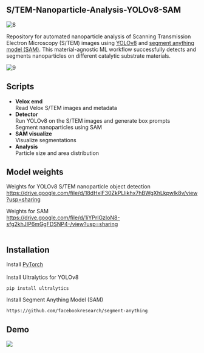## S/TEM-Nanoparticle-Analysis-YOLOv8-SAM


![8](https://github.com/ArdaGen/STEM-Nanoparticle-Analysis-YOLOv8-SAM/blob/main/images/g31454.svg)


Repository for automated nanoparticle analysis of Scanning Transmission Electron Microscopy (S/TEM) images using [YOLOv8](https://github.com/ultralytics/ultralytics) and [segment anything model (SAM)](https://github.com/facebookresearch/segment-anything).
This material-agnostic ML workflow successfully detects and segments nanoparticles on different catalytic substrate materials.

![9](https://github.com/ArdaGen/STEM-Nanoparticle-Analysis-YOLOv8-SAM/blob/main/images/Page%205.jpg)
## Scripts
* **Velox emd** <br>
  Read Velox S/TEM images and metadata
* **Detector** <br>
  Run YOLOv8 on the S/TEM images and generate box prompts <br>
  Segment nanoparticles using SAM
* **SAM visualize** <br>
  Visualize segmentations
* **Analysis** <br>
  Particle size and area distribution


## Model weights
Weights for YOLOv8 S/TEM nanoparticle object detection <br>
https://drive.google.com/file/d/18dHxlF30ZkPLlikhx7hBWgXhLkpwIk8v/view?usp=sharing

Weights for SAM <br>
https://drive.google.com/file/d/1iYPrlGzIoN8-sfg2khJIP6mGgFDSNP4-/view?usp=sharing 
<br>
<br>
## Installation
Install [PyTorch](https://pytorch.org/get-started/locally/)
<br>
<br>
Install Ultralytics for YOLOv8
```
pip install ultralytics
```
Install Segment Anything Model (SAM)
```
https://github.com/facebookresearch/segment-anything
```
## Demo
![](https://github.com/ArdaGen/STEM-Nanoparticle-Analysis-YOLOv8-SAM/blob/main/images/AI_nanoparticle.gif)





